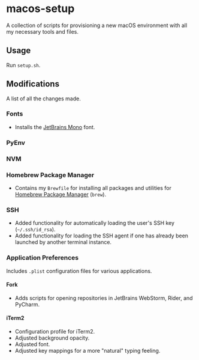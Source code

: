 # macos-setup

A collection of scripts for provisioning a new macOS environment with all my necessary tools and files.

## Usage

Run `setup.sh`.

## Modifications

A list of all the changes made.

### Fonts

* Installs the [JetBrains Mono](https://www.jetbrains.com/lp/mono/) font.

### PyEnv

### NVM

### Homebrew Package Manager

* Contains my `Brewfile` for installing all packages and utilities for [Homebrew Package Manager](https://brew.sh/) (`brew`).

### SSH

* Added functionality for automatically loading the user's SSH key (`~/.ssh/id_rsa`).
* Added functionality for loading the SSH agent if one has already been launched by another terminal instance.

### Application Preferences

Includes `.plist` configuration files for various applications.

#### Fork

* Adds scripts for opening repositories in JetBrains WebStorm, Rider, and PyCharm.

#### iTerm2

* Configuration profile for iTerm2.
* Adjusted background opacity.
* Adjusted font.
* Adjusted key mappings for a more "natural" typing feeling.
